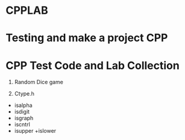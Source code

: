 # CPPLAB
Testing and make a project CPP
===
CPP Test Code and Lab Collection
===

1. Random Dice game

2. Ctype.h
+ isalpha
+ isdigit
+ isgraph
+ iscntrl
+ isupper
 +islower
 
 
